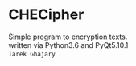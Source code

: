 # CHECipher
Simple program to encryption texts. <br>
written via Python3.6 and PyQt5.10.1 <br>
<code>Tarek Ghajary </code>.
